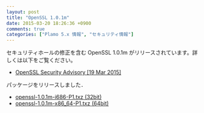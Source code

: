 ```yaml
---
layout: post
title: "OpenSSL 1.0.1m"
date: 2015-03-20 18:26:36 +0900
comments: true
categories: ["Plamo 5.x 情報", "セキュリティ情報"]
---
```


セキュリティホールの修正を含む OpenSSL 1.0.1m がリリースされています。詳しくは以下をご覧ください。

* [OpenSSL Security Advisory [19 Mar 2015]](http://www.openssl.org/news/secadv_20150319.txt)

パッケージをリリースしました．

* [openssl-1.0.1m-i686-P1.txz (32bit)](ftp://plamo.linet.gr.jp/pub/Plamo-5.x/x86/plamo/00_base/openssl-1.0.1m-i686-P1.txz)
* [openssl-1.0.1m-x86_64-P1.txz (64bit)](ftp://plamo.linet.gr.jp/pub/Plamo-5.x/x86_64/plamo/00_base/openssl-1.0.1m-x86_64-P1.txz)
